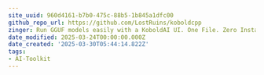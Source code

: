 ```yaml
---
site_uuid: 960d4161-b7b0-475c-88b5-1b845a1dfc00
github_repo_url: https://github.com/LostRuins/koboldcpp
zinger: Run GGUF models easily with a KoboldAI UI. One File. Zero Install.
date_modified: 2025-03-24T00:00:00.000Z
date_created: '2025-03-30T05:44:14.822Z'
tags:
- AI-Toolkit
---
```




